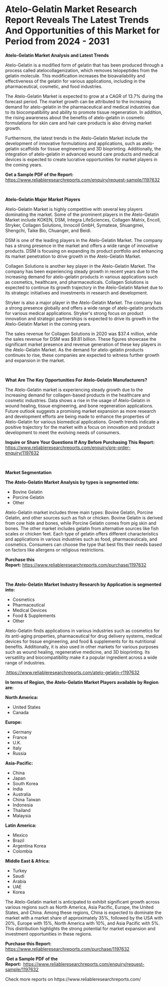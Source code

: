 <p><h1>Atelo-Gelatin Market Research Report Reveals The Latest Trends And Opportunities of this Market for Period from 2024 - 2031</h1></p><p><strong>Atelo-Gelatin Market Analysis and Latest Trends</strong></p>
<p><p>Atelo-Gelatin is a modified form of gelatin that has been produced through a process called atelocollagenization, which removes telopeptides from the gelatin molecule. This modification increases the bioavailability and effectiveness of the gelatin for various applications, including in the pharmaceutical, cosmetic, and food industries.</p><p>The Atelo-Gelatin Market is expected to grow at a CAGR of 13.7% during the forecast period. The market growth can be attributed to the increasing demand for atelo-gelatin in the pharmaceutical and medical industries due to its biocompatibility and ability to promote tissue regeneration. In addition, the rising awareness about the benefits of atelo-gelatin in cosmetic formulations for skin care and hair care products is also driving market growth.</p><p>Furthermore, the latest trends in the Atelo-Gelatin Market include the development of innovative formulations and applications, such as atelo-gelatin scaffolds for tissue engineering and 3D bioprinting. Additionally, the integration of atelo-gelatin in advanced wound care products and medical devices is expected to create lucrative opportunities for market players in the coming years.</p></p>
<p><strong>Get a Sample PDF of the Report:&nbsp;</strong> <a href="https://www.reliableresearchreports.com/enquiry/request-sample/1197632">https://www.reliableresearchreports.com/enquiry/request-sample/1197632</a></p>
<p>&nbsp;</p>
<p><strong>Atelo-Gelatin Major Market Players</strong></p>
<p><p>Atelo-Gelatin Market is highly competitive with several key players dominating the market. Some of the prominent players in the Atelo-Gelatin Market include KOKEN, DSM, Integra LifeSciences, Collagen Matrix, Encoll, Stryker, Collagen Solutions, Innocoll GmbH, Symatese, Shuangmei, Shengchi, Taike Bio, Chuanger, and Beidi.</p><p>DSM is one of the leading players in the Atelo-Gelatin Market. The company has a strong presence in the market and offers a wide range of innovative products. DSM is focusing on expanding its product portfolio and enhancing its market penetration to drive growth in the Atelo-Gelatin Market.</p><p>Collagen Solutions is another key player in the Atelo-Gelatin Market. The company has been experiencing steady growth in recent years due to the increasing demand for atelo-gelatin products in various applications such as cosmetics, healthcare, and pharmaceuticals. Collagen Solutions is expected to continue its growth trajectory in the Atelo-Gelatin Market due to its strategic initiatives and investments in research and development.</p><p>Stryker is also a major player in the Atelo-Gelatin Market. The company has a strong presence globally and offers a wide range of atelo-gelatin products for various medical applications. Stryker's strong focus on product innovation and strategic partnerships is expected to drive its growth in the Atelo-Gelatin Market in the coming years.</p><p>The sales revenue for Collagen Solutions in 2020 was $37.4 million, while the sales revenue for DSM was $9.81 billion. These figures showcase the significant market presence and revenue generation of these key players in the Atelo-Gelatin Market. As the demand for atelo-gelatin products continues to rise, these companies are expected to witness further growth and expansion in the market.</p></p>
<p>&nbsp;</p>
<p><strong>What Are The Key Opportunities For Atelo-Gelatin Manufacturers?</strong></p>
<p><p>The Atelo-Gelatin market is experiencing steady growth due to the increasing demand for collagen-based products in the healthcare and cosmetic industries. Data shows a rise in the usage of Atelo-Gelatin in wound healing, tissue engineering, and bone regeneration applications. Future outlook suggests a promising market expansion as more research and development efforts are being made to enhance the properties of Atelo-Gelatin for various biomedical applications. Growth trends indicate a positive trajectory for the market with a focus on innovation and product development to meet the evolving needs of consumers.</p></p>
<p><strong>Inquire or Share Your Questions If Any Before Purchasing This Report:</strong> <a href="https://www.reliableresearchreports.com/enquiry/pre-order-enquiry/1197632">https://www.reliableresearchreports.com/enquiry/pre-order-enquiry/1197632</a></p>
<p>&nbsp;</p>
<p><strong>Market Segmentation</strong></p>
<p><strong>The Atelo-Gelatin Market Analysis by types is segmented into:</strong></p>
<p><ul><li>Bovine Gelatin</li><li>Porcine Gelatin</li><li>Other</li></ul></p>
<p><p>Atelo-Gelatin market includes three main types: Bovine Gelatin, Porcine Gelatin, and other sources such as fish or chicken. Bovine Gelatin is derived from cow hide and bones, while Porcine Gelatin comes from pig skin and bones. The other market includes gelatin from alternative sources like fish scales or chicken feet. Each type of gelatin offers different characteristics and applications in various industries such as food, pharmaceuticals, and cosmetics. Consumers can choose the type that best fits their needs based on factors like allergens or religious restrictions.</p></p>
<p><strong>Purchase this Report:&nbsp;</strong><a href="https://www.reliableresearchreports.com/purchase/1197632">https://www.reliableresearchreports.com/purchase/1197632</a></p>
<p>&nbsp;</p>
<p><strong>The Atelo-Gelatin Market Industry Research by Application is segmented into:</strong></p>
<p><ul><li>Cosmetics</li><li>Pharmaceutical</li><li>Medical Devices</li><li>Food & Supplements</li><li>Other</li></ul></p>
<p><p>Atelo-Gelatin finds applications in various industries such as cosmetics for its anti-aging properties, pharmaceutical for drug delivery systems, medical devices for tissue engineering, and food & supplements for its nutritional benefits. Additionally, it is also used in other markets for various purposes such as wound healing, regenerative medicine, and 3D bioprinting. Its versatility and biocompatibility make it a popular ingredient across a wide range of industries.</p></p>
<p><a href="https://www.reliableresearchreports.com/atelo-gelatin-r1197632">&nbsp;https://www.reliableresearchreports.com/atelo-gelatin-r1197632</a></p>
<p><strong>In terms of Region, the Atelo-Gelatin Market Players available by Region are:</strong></p>
<p>
    <p> <strong> North America: </strong>
        <ul>
            <li>United States</li>
            <li>Canada</li>
        </ul>
        </p> 
    <p> <strong> Europe: </strong>
        <ul>
            <li>Germany</li>
            <li>France</li>
            <li>U.K.</li>
            <li>Italy</li>
            <li>Russia</li>
        </ul>
        </p> 
    <p> <strong> Asia-Pacific: </strong>
        <ul>
            <li>China</li>
            <li>Japan</li>
            <li>South Korea</li>
            <li>India</li>
            <li>Australia</li>
            <li>China Taiwan</li>
            <li>Indonesia</li>
            <li>Thailand</li>
            <li>Malaysia</li>
        </ul>
        </p> 
    <p> <strong> Latin America: </strong>
        <ul>
            <li>Mexico</li>
            <li>Brazil</li>
            <li>Argentina Korea</li>
            <li>Colombia</li>
        </ul>
        </p> 
    <p> <strong> Middle East & Africa: </strong>
        <ul>
            <li>Turkey</li>
            <li>Saudi</li>
            <li>Arabia</li>
            <li>UAE</li>
            <li>Korea</li>
        </ul>
    </p>
    </p>
<p><p>The Atelo-Gelatin market is anticipated to exhibit significant growth across various regions such as North America, Asia Pacific, Europe, the United States, and China. Among these regions, China is expected to dominate the market with a market share of approximately 35%, followed by the USA with 20%, Europe with 15%, North America with 10%, and Asia Pacific with 5%. This distribution highlights the strong potential for market expansion and investment opportunities in these regions.</p></p>
<p><strong>Purchase this Report: </strong><a href="https://www.reliableresearchreports.com/purchase/1197632">https://www.reliableresearchreports.com/purchase/1197632</a></p>
<p>&nbsp;<strong>Get a Sample PDF of the Report:&nbsp;&nbsp;</strong><a href="https://www.reliableresearchreports.com/enquiry/request-sample/1197632">https://www.reliableresearchreports.com/enquiry/request-sample/1197632</a></p>
<p><strong></strong></p>
<p>Check more reports on https://www.reliableresearchreports.com/</p>